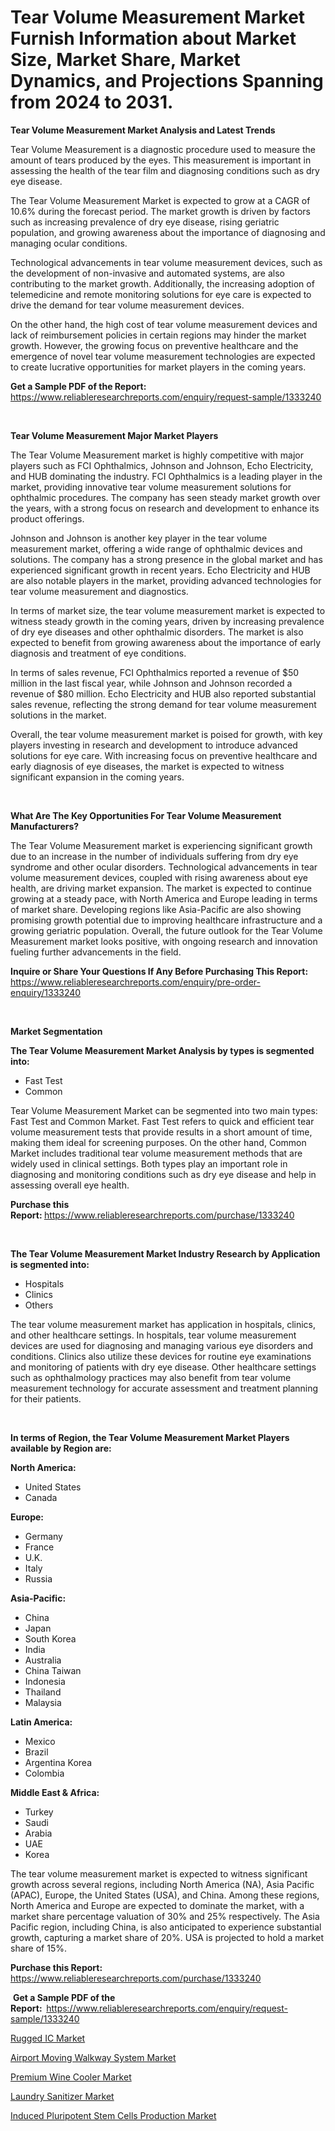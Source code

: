 <p><h1>Tear Volume Measurement Market Furnish Information about Market Size, Market Share, Market Dynamics, and Projections Spanning from 2024 to 2031.</h1></p><p><strong>Tear Volume Measurement Market Analysis and Latest Trends</strong></p>
<p><p>Tear Volume Measurement is a diagnostic procedure used to measure the amount of tears produced by the eyes. This measurement is important in assessing the health of the tear film and diagnosing conditions such as dry eye disease.</p><p>The Tear Volume Measurement Market is expected to grow at a CAGR of 10.6% during the forecast period. The market growth is driven by factors such as increasing prevalence of dry eye disease, rising geriatric population, and growing awareness about the importance of diagnosing and managing ocular conditions.</p><p>Technological advancements in tear volume measurement devices, such as the development of non-invasive and automated systems, are also contributing to the market growth. Additionally, the increasing adoption of telemedicine and remote monitoring solutions for eye care is expected to drive the demand for tear volume measurement devices.</p><p>On the other hand, the high cost of tear volume measurement devices and lack of reimbursement policies in certain regions may hinder the market growth. However, the growing focus on preventive healthcare and the emergence of novel tear volume measurement technologies are expected to create lucrative opportunities for market players in the coming years.</p></p>
<p><strong>Get a Sample PDF of the Report:&nbsp;</strong> <a href="https://www.reliableresearchreports.com/enquiry/request-sample/1333240">https://www.reliableresearchreports.com/enquiry/request-sample/1333240</a></p>
<p>&nbsp;</p>
<p><strong>Tear Volume Measurement Major Market Players</strong></p>
<p><p>The Tear Volume Measurement market is highly competitive with major players such as FCI Ophthalmics, Johnson and Johnson, Echo Electricity, and HUB dominating the industry. FCI Ophthalmics is a leading player in the market, providing innovative tear volume measurement solutions for ophthalmic procedures. The company has seen steady market growth over the years, with a strong focus on research and development to enhance its product offerings.</p><p>Johnson and Johnson is another key player in the tear volume measurement market, offering a wide range of ophthalmic devices and solutions. The company has a strong presence in the global market and has experienced significant growth in recent years. Echo Electricity and HUB are also notable players in the market, providing advanced technologies for tear volume measurement and diagnostics.</p><p>In terms of market size, the tear volume measurement market is expected to witness steady growth in the coming years, driven by increasing prevalence of dry eye diseases and other ophthalmic disorders. The market is also expected to benefit from growing awareness about the importance of early diagnosis and treatment of eye conditions.</p><p>In terms of sales revenue, FCI Ophthalmics reported a revenue of $50 million in the last fiscal year, while Johnson and Johnson recorded a revenue of $80 million. Echo Electricity and HUB also reported substantial sales revenue, reflecting the strong demand for tear volume measurement solutions in the market.</p><p>Overall, the tear volume measurement market is poised for growth, with key players investing in research and development to introduce advanced solutions for eye care. With increasing focus on preventive healthcare and early diagnosis of eye diseases, the market is expected to witness significant expansion in the coming years.</p></p>
<p>&nbsp;</p>
<p><strong>What Are The Key Opportunities For Tear Volume Measurement Manufacturers?</strong></p>
<p><p>The Tear Volume Measurement market is experiencing significant growth due to an increase in the number of individuals suffering from dry eye syndrome and other ocular disorders. Technological advancements in tear volume measurement devices, coupled with rising awareness about eye health, are driving market expansion. The market is expected to continue growing at a steady pace, with North America and Europe leading in terms of market share. Developing regions like Asia-Pacific are also showing promising growth potential due to improving healthcare infrastructure and a growing geriatric population. Overall, the future outlook for the Tear Volume Measurement market looks positive, with ongoing research and innovation fueling further advancements in the field.</p></p>
<p><strong>Inquire or Share Your Questions If Any Before Purchasing This Report:</strong> <a href="https://www.reliableresearchreports.com/enquiry/pre-order-enquiry/1333240">https://www.reliableresearchreports.com/enquiry/pre-order-enquiry/1333240</a></p>
<p>&nbsp;</p>
<p><strong>Market Segmentation</strong></p>
<p><strong>The Tear Volume Measurement Market Analysis by types is segmented into:</strong></p>
<p><ul><li>Fast Test</li><li>Common</li></ul></p>
<p><p>Tear Volume Measurement Market can be segmented into two main types: Fast Test and Common Market. Fast Test refers to quick and efficient tear volume measurement tests that provide results in a short amount of time, making them ideal for screening purposes. On the other hand, Common Market includes traditional tear volume measurement methods that are widely used in clinical settings. Both types play an important role in diagnosing and monitoring conditions such as dry eye disease and help in assessing overall eye health.</p></p>
<p><strong>Purchase this Report:&nbsp;</strong><a href="https://www.reliableresearchreports.com/purchase/1333240">https://www.reliableresearchreports.com/purchase/1333240</a></p>
<p>&nbsp;</p>
<p><strong>The Tear Volume Measurement Market Industry Research by Application is segmented into:</strong></p>
<p><ul><li>Hospitals</li><li>Clinics</li><li>Others</li></ul></p>
<p><p>The tear volume measurement market has application in hospitals, clinics, and other healthcare settings. In hospitals, tear volume measurement devices are used for diagnosing and managing various eye disorders and conditions. Clinics also utilize these devices for routine eye examinations and monitoring of patients with dry eye disease. Other healthcare settings such as ophthalmology practices may also benefit from tear volume measurement technology for accurate assessment and treatment planning for their patients.</p></p>
<p>&nbsp;</p>
<p><strong>In terms of Region, the Tear Volume Measurement Market Players available by Region are:</strong></p>
<p>
    <p> <strong> North America: </strong>
        <ul>
            <li>United States</li>
            <li>Canada</li>
        </ul>
        </p> 
    <p> <strong> Europe: </strong>
        <ul>
            <li>Germany</li>
            <li>France</li>
            <li>U.K.</li>
            <li>Italy</li>
            <li>Russia</li>
        </ul>
        </p> 
    <p> <strong> Asia-Pacific: </strong>
        <ul>
            <li>China</li>
            <li>Japan</li>
            <li>South Korea</li>
            <li>India</li>
            <li>Australia</li>
            <li>China Taiwan</li>
            <li>Indonesia</li>
            <li>Thailand</li>
            <li>Malaysia</li>
        </ul>
        </p> 
    <p> <strong> Latin America: </strong>
        <ul>
            <li>Mexico</li>
            <li>Brazil</li>
            <li>Argentina Korea</li>
            <li>Colombia</li>
        </ul>
        </p> 
    <p> <strong> Middle East & Africa: </strong>
        <ul>
            <li>Turkey</li>
            <li>Saudi</li>
            <li>Arabia</li>
            <li>UAE</li>
            <li>Korea</li>
        </ul>
    </p>
    </p>
<p><p>The tear volume measurement market is expected to witness significant growth across several regions, including North America (NA), Asia Pacific (APAC), Europe, the United States (USA), and China. Among these regions, North America and Europe are expected to dominate the market, with a market share percentage valuation of 30% and 25% respectively. The Asia Pacific region, including China, is also anticipated to experience substantial growth, capturing a market share of 20%. USA is projected to hold a market share of 15%.</p></p>
<p><strong>Purchase this Report: </strong><a href="https://www.reliableresearchreports.com/purchase/1333240">https://www.reliableresearchreports.com/purchase/1333240</a></p>
<p>&nbsp;<strong>Get a Sample PDF of the Report:&nbsp;&nbsp;</strong><a href="https://www.reliableresearchreports.com/enquiry/request-sample/1333240">https://www.reliableresearchreports.com/enquiry/request-sample/1333240</a></p>
<p><strong></strong></p>
<p><p><a href="https://medium.com/@anitabeatty1/rugged-ic-market-report-reveals-the-latest-trends-and-growth-opportunities-of-this-market-45c54dee8398">Rugged IC Market</a></p><p><a href="https://medium.com/@anitabeatty1/analyzing-airport-moving-walkway-system-market-global-industry-perspective-and-forecast-2024-to-8823a436e066">Airport Moving Walkway System Market</a></p><p><a href="https://medium.com/@ericahahn435/analyzing-premium-wine-cooler-market-global-industry-perspective-and-forecast-2024-to-2031-68af70758384">Premium Wine Cooler Market</a></p><p><a href="https://medium.com/@ericahahn435/laundry-sanitizer-market-report-reveals-the-latest-trends-and-growth-opportunities-of-this-market-eb80e46ad42d">Laundry Sanitizer Market</a></p><p><a href="https://medium.com/@ericahahn435/induced-pluripotent-stem-cells-production-market-competitive-analysis-market-trends-and-forecast-4f8f931621dd">Induced Pluripotent Stem Cells Production Market</a></p></p>